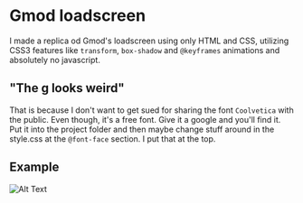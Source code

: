 # Gmod loadscreen

I made a replica od Gmod's loadscreen using only HTML and CSS, utilizing CSS3 features like `transform`, `box-shadow` and `@keyframes` animations and absolutely no javascript.

## "The g looks weird"

That is because I don't want to get sued for sharing the font `Coolvetica` with the public. Even though, it's a free font. Give it a google and you'll find it. Put it into the project folder and then maybe change stuff around in the style.css at the `@font-face` section. I put that at the top.

## Example

![Alt Text](url)